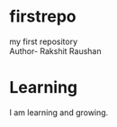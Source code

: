 # firstrepo
my first repository
<br>
Author- Rakshit Raushan

# Learning

I am learning and growing.
